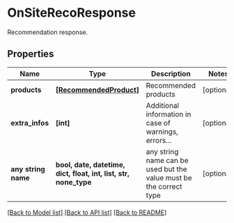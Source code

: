 # OnSiteRecoResponse

Recommendation response.

## Properties
Name | Type | Description | Notes
------------ | ------------- | ------------- | -------------
**products** | [**[RecommendedProduct]**](RecommendedProduct.md) | Recommended products | [optional] 
**extra_infos** | **[int]** | Additional information in case of warnings, errors... | [optional] 
**any string name** | **bool, date, datetime, dict, float, int, list, str, none_type** | any string name can be used but the value must be the correct type | [optional]

[[Back to Model list]](../README.md#documentation-for-models) [[Back to API list]](../README.md#documentation-for-api-endpoints) [[Back to README]](../README.md)


